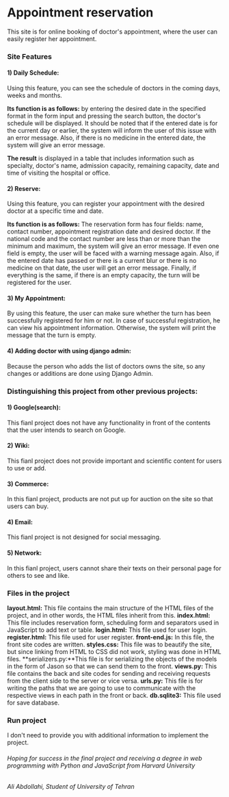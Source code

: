 # Appointment reservation
This site is for online booking of doctor's appointment, where the user can easily register her appointment.
### Site Features
#### 1) Daily Schedule:
Using this feature, you can see the schedule of doctors in the coming days, weeks and months.

**Its function is as follows:** by entering the desired date in the specified format in the form input and pressing the search button, the doctor's schedule will be displayed.
It should be noted that if the entered date is for the current day or earlier, the system will inform the user of this issue with an error message.
Also, if there is no medicine in the entered date, the system will give an error message.

**The result** is displayed in a table that includes information such as specialty, doctor's name, admission capacity, remaining capacity, date and time of visiting the hospital or office.

#### 2) Reserve:
Using this feature, you can register your appointment with the desired doctor at a specific time and date.

**Its function is as follows:** The reservation form has four fields: name, contact number, appointment registration date and desired doctor.
If the national code and the contact number are less than or more than the minimum and maximum, the system will give an error message. If even one field is empty, the user will be faced with a warning message again. Also, if the entered date has passed or there is a current blur or there is no medicine on that date, the user will get an error message.
Finally, if everything is the same, if there is an empty capacity, the turn will be registered for the user.

#### 3) My Appointment: 
By using this feature, the user can make sure whether the turn has been successfully registered for him or not.
In case of successful registration, he can view his appointment information.
Otherwise, the system will print the message that the turn is empty.

#### 4) Adding doctor with using django admin:
Because the person who adds the list of doctors owns the site, so any changes or additions are done using Django Admin.

### Distinguishing this project from other previous projects:

#### 1) Google(search):
This fianl project does not have any functionality in front of the contents that the user intends to search on Google.

#### 2) Wiki:
This fianl project does not provide important and scientific content for users to use or add.

#### 3) Commerce:
In this fianl project, products are not put up for auction on the site so that users can buy.

#### 4) Email:
This fianl project is not designed for social messaging.

#### 5) Network:
In this fianl project, users cannot share their texts on their personal page for others to see and like.

### Files in the project

**layout.html:**   This file contains the main structure of the HTML files of the project, and in other words, the HTML files inherit from this.
**index.html:**    This file includes reservation form, scheduling form and separators used in JavaScript to add text or table.
**login.html:**    This file used for user login.
**register.html:** This file used for user register.
**front-end.js:**  In this file, the front site codes are written.
**styles.css:**    This file was to beautify the site, but since linking from HTML to CSS did not work, styling was done in HTML files.
**serializers.py:**This file is for serializing the objects of the models in the form of Jason so that we can send them to the front.
**views.py:**      This file contains the back and site codes for sending and receiving requests from the client side to the server or vice versa.
**urls.py:**       This file is for writing the paths that we are going to use to communicate with the respective views in each path in the front or back.
**db.sqlite3:**    This file used for save database.

### Run project
I don't need to provide you with additional information to implement the project.

###### *Hoping for success in the final project and receiving a degree in web programming with Python and JavaScript from Harvard University*
###### *Ali Abdollahi, Student of University of Tehran*
